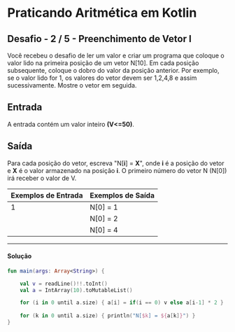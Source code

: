 # **Praticando Aritmética em Kotlin**

## Desafio - **2** **/** 5 **-** **Preenchimento de Vetor I**

Você recebeu o desafio de ler um valor e criar um programa que coloque o valor lido na primeira posição de um vetor N[10]. Em cada posição subsequente, coloque o dobro do valor da posição anterior. Por exemplo, se o valor lido for 1, os valores do vetor devem ser 1,2,4,8 e assim sucessivamente. Mostre o vetor em seguida.

## Entrada

A entrada contém um valor inteiro **(V<=50)**.

## Saída

Para cada posição do vetor, escreva "N[**i**] = **X**", onde **i** é a posição do vetor e **X** é o valor armazenado na posição **i**. O primeiro número do vetor N (N[0]) irá receber o valor de V.

 

| Exemplos de Entrada | Exemplos de Saída |
| ------------------- | ----------------- |
| 1                   | N[0] = 1          |
|                     | N[0] = 2          |
|                     | N[0] = 4          |



<hr />

<h4 align="left">Solução</h4>

```kotlin
fun main(args: Array<String>) {

    val v = readLine()!!.toInt()
    val a = IntArray(10).toMutableList()

    for (i in 0 until a.size) { a[i] = if(i == 0) v else a[i-1] * 2 }
    
    for (k in 0 until a.size) { println("N[$k] = ${a[k]}") }    
}
```

